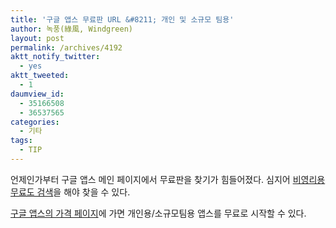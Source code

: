 ```yaml
---
title: '구글 앱스 무료판 URL &#8211; 개인 및 소규모 팀용'
author: 녹풍(綠風, Windgreen)
layout: post
permalink: /archives/4192
aktt_notify_twitter:
  - yes
aktt_tweeted:
  - 1
daumview_id:
  - 35166508
  - 36537565
categories:
  - 기타
tags:
  - TIP
---
```

언제인가부터 구글 앱스 메인 페이지에서 무료판을 찾기가 힘들어졌다. 심지어 [비영리용 무료도 검색][1]을 해야 찾을 수 있다.

[구글 앱스의 가격 페이지][2]에 가면 개인용/소규모팀용 앱스를 무료로 시작할 수 있다.

 [1]: https://www.google.com/search?q=google+apps+non+profit&ie=utf-8&oe=utf-8&aq=t&rls=org.mozilla:ko:official&client=firefox-a
 [2]: http://www.google.com/intl/ko/enterprise/apps/business/pricing.html